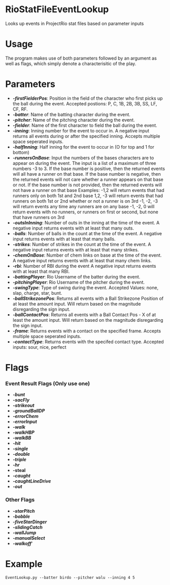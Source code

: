 # RioStatFileEventLookup
 Looks up events in ProjectRio stat files based on parameter inputs

# Usage
The program makes use of both parameters followed by an argument as well as flags, which simply denote a characterisitic of the play.

# Parameters
- ***-firstFielderPos***: Position in the field of the character who first picks up the ball during the event. Accepted postions: P, C, 1B, 2B, 3B, SS, LF, CF, RF.
- ***-batter***: Name of the batting character during the event.
- ***-pitcher***: Name of the pitching character during the event.
- ***-fielder***: Name of the first character to field the ball during the event.
- ***-inning***: Inning number for the event to occur in. A negative input returns all events during or after the specified inning. Accepts multiple space seperated inputs.
- ***-halfInning***: Half inning for the event to occur in (O for top and 1 for bottom)
- ***-runnersOnBase***: Input the numbers of the bases characters are to appear on during the event. The input is a list of a maximum of three numbers -3 to 3. If the base number is positive, then the returned events will all have a runner on that base. If the base number is negative, then the returned events will not care whether a runner appears on that base or not. If the base number is not provided, then the returned events will not have a runner on that base
Examples:
    -1,2 will return events that had runners only on both 1st and 2nd base
    1,2, -3 will return events that had runners on both 1st or 2nd whether or not a runner is on 3rd
    -1, -2, -3 will return events any time any runners are on any base
    -1, -2, 0 will return events with no runners, or runners on first or second, but none that have runners on 3rd 
- ***-outsInInning***: Number of outs in the inning at the time of the event. A negative input returns events with at least that many outs.
- ***-balls***: Number of balls in the count at the time of the event. A negative input returns events with at least that many balls.
- ***-strikes***: Number of strikes in the count at the time of the event. A negative input returns events with at least that many strikes.
- ***-chemOnBase***: Number of chem links on base at the time of the event. A negative input returns events with at least that many chem links.
- ***-rbi***: Number of RBI during the event A negative input returns events with at least that many RBI.
- ***-battingPlayer***: Rio Username of the batter during the event.
- ***-pitchingPlayer***: Rio Username of the pitcher during the event.
- ***-swingType***: Type of swing during the event. Accepted Values: none, slap, charge, star, bunt.
- ***-ballStrikezonePos***: Returns all events with a Ball Strikezone Position of at least the amount input. Will return based on the magnitude disregarding the sign input.
- ***-ballContactPos***: Returns all events with a Ball Contact Pos - X of at least the amount input. Will return based on the magnitude disregarding the sign input.
- ***-frame***: Returns events with a contact on the specified frame. Accepts multiple space seperated inputs.
- ***-contactType***: Returns events with the specifed contact type. Accepted inputs: sour, nice, perfect
# Flags
### Event Result Flags (Only use one)
- ***-bunt***
- ***-sacFly***
- ***-strikeout***
- ***-groundBallDP***
- ***-errorChem***
- ***-errorInput***
- ***-walk***
- ***-walkHBP***
- ***-walkBB***
- ***-hit***
- ***-single***
- ***-double***
- ***-triple***
- ***-hr***
- **-steal**
- ***-caught***
- ***-caughtLineDrive***
- ***-out***
### Other Flags
- ***-starPitch***
- ***-bobble***
- ***-fiveStarDinger***
- ***-slidingCatch***
- ***-wallJump***
- ***-manualSelect***
- ***-walkoff***'

# Example
`EventLookup.py --batter birdo --pitcher walu --inning 4 5`